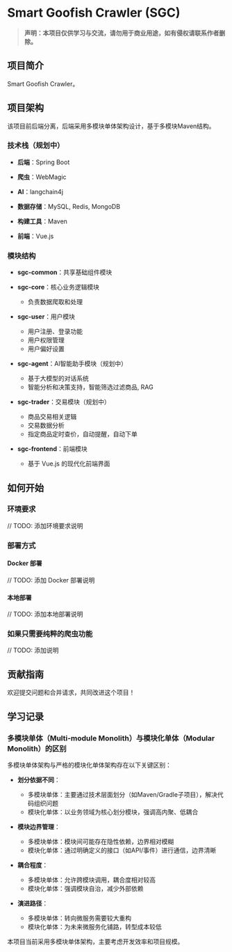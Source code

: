 # Smart Goofish Crawler (SGC)

> **声明：本项目仅供学习与交流，请勿用于商业用途，如有侵权请联系作者删除。**

## 项目简介

Smart Goofish Crawler。

## 项目架构

该项目前后端分离，后端采用多模块单体架构设计，基于多模块Maven结构。

### 技术栈（规划中）

- **后端**：Spring Boot
- **爬虫**：WebMagic
- **AI**：langchain4j
- **数据存储**：MySQL, Redis, MongoDB
- **构建工具**：Maven

- **前端**：Vue.js

### 模块结构

- **sgc-common**：共享基础组件模块
  
- **sgc-core**：核心业务逻辑模块
  - 负责数据爬取和处理

- **sgc-user**：用户模块
  - 用户注册、登录功能
  - 用户权限管理
  - 用户偏好设置

- **sgc-agent**：AI智能助手模块（规划中）
  - 基于大模型的对话系统
  - 智能分析和决策支持，智能筛选过滤商品, RAG

- **sgc-trader**：交易模块（规划中）
  - 商品交易相关逻辑
  - 交易数据分析
  - 指定商品定时查价，自动提醒，自动下单

- **sgc-frontend**：前端模块
  - 基于 Vue.js 的现代化前端界面

## 如何开始

### 环境要求

// TODO: 添加环境要求说明

### 部署方式

#### Docker 部署

// TODO: 添加 Docker 部署说明

#### 本地部署

// TODO: 添加本地部署说明

### 如果只需要纯粹的爬虫功能

// TODO: 添加说明

## 贡献指南

欢迎提交问题和合并请求，共同改进这个项目！

## 学习记录

### 多模块单体（Multi-module Monolith）与模块化单体（Modular Monolith）的区别

多模块单体架构与严格的模块化单体架构存在以下关键区别：

- **划分依据不同**：
  - 多模块单体：主要通过技术层面划分（如Maven/Gradle子项目），解决代码组织问题
  - 模块化单体：以业务领域为核心划分模块，强调高内聚、低耦合

- **模块边界管理**：
  - 多模块单体：模块间可能存在隐性依赖，边界相对模糊
  - 模块化单体：通过明确定义的接口（如API/事件）进行通信，边界清晰

- **耦合程度**：
  - 多模块单体：允许跨模块调用，耦合度相对较高
  - 模块化单体：强调模块自治，减少外部依赖

- **演进路径**：
  - 多模块单体：转向微服务需要较大重构
  - 模块化单体：为未来微服务化铺路，转型成本较低

本项目当前采用多模块单体架构，主要考虑开发效率和项目规模。
